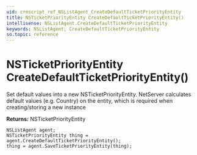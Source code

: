```yaml
---
uid: crmscript_ref_NSListAgent_CreateDefaultTicketPriorityEntity
title: NSTicketPriorityEntity CreateDefaultTicketPriorityEntity()
intellisense: NSListAgent.CreateDefaultTicketPriorityEntity
keywords: NSListAgent, CreateDefaultTicketPriorityEntity
so.topic: reference
---
```


# NSTicketPriorityEntity CreateDefaultTicketPriorityEntity()

Set default values into a new NSTicketPriorityEntity.
NetServer calculates default values (e.g. Country) on the entity, which is required when creating/storing a new instance

**Returns:** NSTicketPriorityEntity

```crmscript
NSListAgent agent;
NSTicketPriorityEntity thing = agent.CreateDefaultTicketPriorityEntity();
thing = agent.SaveTicketPriorityEntity(thing);
```

